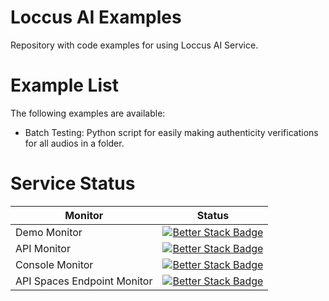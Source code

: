# Loccus AI Examples
Repository with code examples for using Loccus AI Service.

# Example List
The following examples are available:
- Batch Testing: Python script for easily making authenticity verifications for all audios in a folder.

# Service Status
|Monitor|Status|
|---|---|
|Demo Monitor|[![Better Stack Badge](https://uptime.betterstack.com/status-badges/v1/monitor/1ev6r.svg)](https://uptime.betterstack.com/?utm_source=status_badge)|
|API Monitor|[![Better Stack Badge](https://uptime.betterstack.com/status-badges/v1/monitor/1ev77.svg)](https://uptime.betterstack.com/?utm_source=status_badge)|
|Console Monitor|[![Better Stack Badge](https://uptime.betterstack.com/status-badges/v1/monitor/1ev78.svg)](https://uptime.betterstack.com/?utm_source=status_badge)|
|API Spaces Endpoint Monitor|[![Better Stack Badge](https://uptime.betterstack.com/status-badges/v1/monitor/1ex3p.svg)](https://uptime.betterstack.com/?utm_source=status_badge)|

